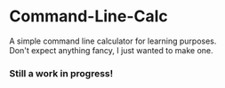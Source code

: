 # Command-Line-Calc
A simple command line calculator for learning purposes.   
Don't expect anything fancy, I just wanted to make one.

### Still a work in progress!